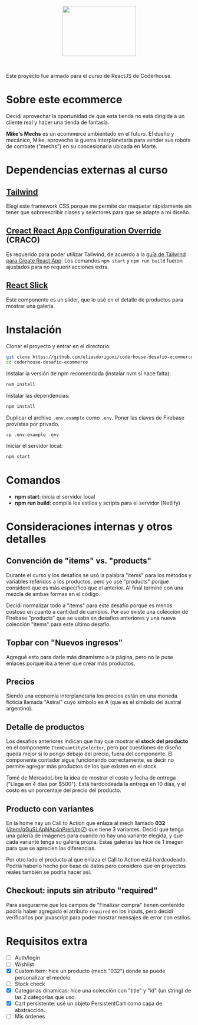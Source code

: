 <p align="center">
    <a href="https://mikes-mechs.netlify.app/" rel="nofollow" target="_blank"><img width="199" height="136" src="https://raw.githubusercontent.com/eliasdorigoni/coderhouse-desafio-ecommerce/master/public/svg/logo-vertical-dark.svg" /></a>
</p>
<br />

Este proyecto fue armado para el curso de ReactJS de Coderhouse.

# Sobre este ecommerce

Decidí aprovechar la oportunidad de que esta tienda no está dirigida a un cliente
real y hacer una tienda de fantasía.

**Mike's Mechs** es un ecommerce ambientado en el futuro. El dueño y mecánico,
Mike, aprovecha la guerra interplanetaria para vender sus robots de combate ("mechs")
en su concesionaria ubicada en Marte.

# Dependencias externas al curso

## [Tailwind](https://tailwindcss.com/)
Elegí este framework CSS porque me permite dar maquetar rápidamente sin tener que sobreescribir clases y selectores para que se adapte a mi diseño.

## [Creact React App Configuration Override](https://github.com/gsoft-inc/craco) (CRACO)
Es requerido para poder utilizar Tailwind, de acuerdo a la
[guía de Tailwind para Create React App](https://tailwindcss.com/docs/guides/create-react-app).
Los comandos `npm start` y `npm run build` fueron ajustados para no requerir acciones extra.

## [React Slick](https://react-slick.neostack.com/docs/get-started)
Este componente es un slider, que lo usé en el detalle de productos para mostrar una galería.

# Instalación
Clonar el proyecto y entrar en el directorio:
```bash
git clone https://github.com/eliasdorigoni/coderhouse-desafio-ecommerce
cd coderhouse-desafio-ecommerce
```
Instalar la versión de npm recomendada (instalar nvm si hace falta):
```bash
nvm install
```
Instalar las dependencias:
```bash
npm install
```
Duplicar el archivo `.env.example` como `.env`. Poner las claves de Firebase provistas
por privado.
```
cp .env.example .env
```
Iniciar el servidor local:
```bash
npm start
```

# Comandos
+ **npm start**: inicia el servidor local
+ **npm run build**: compila los estilos y scripts para el servidor (Netlify)


# Consideraciones internas y otros detalles

## Convención de "items" vs. "products"
Durante el curso y los desafíos se usó la palabra "items" para los métodos y variables referidos a los productos, pero yo usé "products" porque consideré que es más específico que el anterior. Al final terminé con una mezcla de ambas formas en el código.

Decidí normalizar todo a "items" para este desafío porque es menos costoso en cuanto a cantidad de cambios. Por eso existe una colección de Firebase "products" que se usaba en desafíos anteriores y una nueva colección "items" para este último desafío.

## Topbar con "Nuevos ingresos"
Agregué esto para darle más dinamismo a la página, pero no le puse enlaces porque iba a tener que crear más productos.

## Precios
Siendo una economía interplanetaria los precios están en una moneda ficticia llamada "Astral" cuyo símbolo es &#8371; (que es el símbolo del austral argentino).

## Detalle de productos
Los desafíos anteriores indican que hay que mostrar el **stock del producto** en el componente `ItemQuantitySelector`, pero por cuestiones de diseño queda mejor si lo pongo debajo del precio, fuera del componente. El componente contador sigue funcionando correctamente, es decir no permite agregar más productos de los que existen en el stock.

Tomé de MercadoLibre la idea de mostrar el costo y fecha de entrega ("Llega en 4 días por $500"). Está hardcodeada la entrega en 10 días, y el costo es un porcentaje del precio del producto.

## Producto con variantes
En la home hay un Call to Action que enlaza al mech llamado **032** ([/item/qGuSLApNAp4nPrerUmjZ](/item/qGuSLApNAp4nPrerUmjZ))
que tiene 3 variantes. Decidí que tenga una galería de imágenes para cuando no hay una variante elegida,
y que cada variante tenga su galería propia. Éstas galerías las hice de 1 imagen para que se aprecien las diferencias.

Por otro lado el producto al que enlaza el Call to Action está hardcodeado. Podría haberlo hecho por base de datos
pero considero que en proyectos reales también se podría hacer así.


## Checkout: inputs sin atributo "required"

Para asegurarme que los campos de "Finalizar compra" tienen contenido podría haber agregado el atributo `required` en los
inputs, pero decidí verificarlos por javascript para poder mostrar mensajes de error con estilos.

# Requisitos extra

* [ ] Auth/login
* [ ] Wishlist
* [x] Custom item: hice un producto (mech "032") donde se puede personalizar el modelo.
* [ ] Stock check
* [x] Categorias dinamicas: hice una colección con "title" y "id" (un string) de las 2 categorías que uso.
* [x] Cart persistente: usé un objeto PersistentCart como capa de abstracción.
* [ ] Mis órdenes